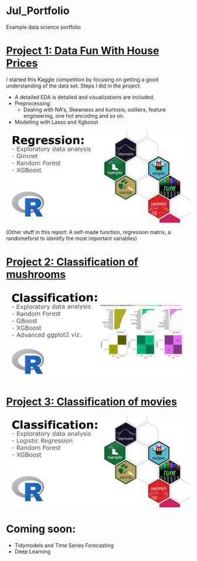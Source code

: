 # Jul_Portfolio
Example data science portfolio

# [Project 1: Data Fun With House Prices](https://github.com/JulMeh/houseprices) 
I started this Kaggle competition by focusing on getting a good understanding of the data set. Steps I did in the project:
* A detailed EDA is detailed and visualizations are included.
* Preprocessing:
  * Dealing with NA's, Skewness and kurtosis, outliers, feature engineering, one hot encoding and so on.
* Modelling with Lasso and Xgboost

[<img width="750" alt="Regression" src="/images/Regression.jpg">](https://github.com/JulMeh/mushrooms)

(Other stuff in this report: A self-made function, regression matrix, a randomeforst to identify the most important variables) 

# [Project 2: Classification of mushrooms](https://github.com/JulMeh/mushrooms)

[<img width="750" alt="Classification_2" src="/images/Classification_2.jpg">](https://github.com/JulMeh/mushrooms)

# [Project 3: Classification of movies](https://github.com/JulMeh/mushrooms)

[<img width="750" alt="Classification" src="/images/Classification.jpg">](https://github.com/JulMeh/mushrooms)

# Coming soon:  
* Tidymodels and Time Series Forecasting
* Deep Learning


